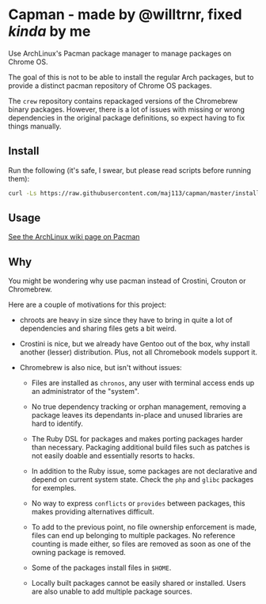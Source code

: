Capman - made by @willtrnr, fixed *kinda* by me
======

Use ArchLinux's Pacman package manager to manage packages on Chrome OS.

The goal of this is not to be able to install the regular Arch packages,
but to provide a distinct pacman repository of Chrome OS packages.

The `crew` repository contains repackaged versions of the Chromebrew
binary packages. However, there is a lot of issues with missing or wrong
dependencies in the original package definitions, so expect having to fix
things manually.

Install
-------

Run the following (it's safe, I swear, but please read scripts before
running them):

```sh
curl -Ls https://raw.githubusercontent.com/maj113/capman/master/install.sh | bash
```

Usage
-----

[See the ArchLinux wiki page on Pacman](https://wiki.archlinux.org/index.php/Pacman)

Why
---

You might be wondering why use pacman instead of Crostini, Crouton or
Chromebrew.

Here are a couple of motivations for this project:

- chroots are heavy in size since they have to bring in quite a lot of
  dependencies and sharing files gets a bit weird.

- Crostini is nice, but we already have Gentoo out of the box, why install
  another (lesser) distribution. Plus, not all Chromebook models support
  it.

- Chromebrew is also nice, but isn't without issues:

  - Files are installed as `chronos`, any user with terminal access ends up
    an administrator of the "system".

  - No true dependency tracking or orphan management, removing a package
    leaves its dependants in-place and unused libraries are hard to
    identify.

  - The Ruby DSL for packages and makes porting packages harder than necessary.
    Packaging additional build files such as patches is not easily doable and
    essentially resorts to hacks.

  - In addition to the Ruby issue, some packages are not declarative and depend
    on current system state. Check the `php` and `glibc` packages for exemples.

  - No way to express `conflicts` or `provides` between packages, this
    makes providing alternatives difficult.

  - To add to the previous point, no file ownership enforcement is made,
    files can end up belonging to multiple packages. No reference counting
    is made either, so files are removed as soon as one of the owning
    package is removed.

  - Some of the packages install files in `$HOME`.

  - Locally built packages cannot be easily shared or installed. Users are
    also unable to add multiple package sources.
